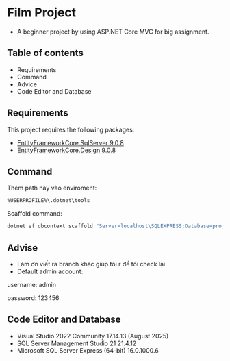 # Film Project
- A beginner project by using ASP.NET Core MVC for big assignment.

## Table of contents

- Requirements
- Command
- Advice
- Code Editor and Database


## Requirements

This project requires the following packages:

- [EntityFrameworkCore.SqlServer 9.0.8](https://www.nuget.org/packages/Microsoft.EntityFrameworkCore.SqlServer/9.0.8?_src=template)
- [EntityFrameworkCore.Design 9.0.8](https://www.nuget.org/packages/Microsoft.EntityFrameworkCore.Design/)

## Command

Thêm path này vào enviroment:
```bash
%USERPROFILE%\.dotnet\tools
```

Scaffold command:

```bash
dotnet ef dbcontext scaffold "Server=localhost\SQLEXPRESS;Database=project2;Trusted_Connection=True;TrustServerCertificate=True" Microsoft.EntityFrameworkCore.SqlServer --context AppDbContext --context-dir Data -o Models --data-annotations --use-database-names --no-onconfiguring --force
```

## Advise

- Làm ơn viết ra branch khác giúp tôi r để tôi check lại
- Default admin account: 

username: admin

password: 123456


## Code Editor and Database

- Visual Studio 2022 Community 17.14.13 (August 2025)
- SQL Server Management Studio 21 21.4.12
- Microsoft SQL Server Express (64-bit) 16.0.1000.6